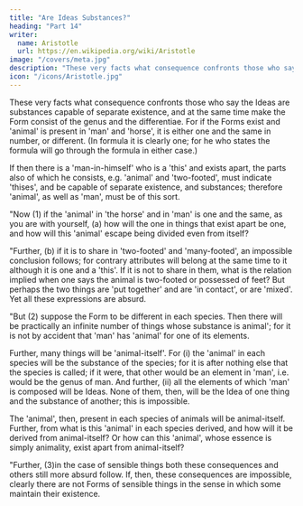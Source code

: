 ```yaml
---
title: "Are Ideas Substances?"
heading: "Part 14"
writer:
  name: Aristotle 
  url: https://en.wikipedia.org/wiki/Aristotle
image: "/covers/meta.jpg"
description: "These very facts what consequence confronts those who say the Ideas are substances capable of separate existence, and at the same time make the Form consist of the genus and the differentiae"
icon: "/icons/Aristotle.jpg"
---
```



These very facts what consequence confronts those who say the Ideas are substances capable of separate existence, and at the same time make the Form consist of the genus and the differentiae. For if the Forms exist and 'animal' is present in 'man' and 'horse', it is either one and the same in number, or different. (In formula it is clearly one; for he who states the formula will go through the formula in either case.) 

If then there is a 'man-in-himself' who is a 'this' and exists apart, the parts also of which he consists, e.g. 'animal' and 'two-footed', must indicate 'thises', and be capable of separate existence, and substances; therefore 'animal', as well as 'man', must be of this sort.

"Now (1) if the 'animal' in 'the horse' and in 'man' is one and the same, as you are with yourself, (a) how will the one in things that exist apart be one, and how will this 'animal' escape being divided even from itself?

"Further, (b) if it is to share in 'two-footed' and 'many-footed', an impossible conclusion follows; for contrary attributes will belong at the same time to it although it is one and a 'this'. If it is not to share in them, what is the relation implied when one says the animal is two-footed or possessed of feet? But perhaps the two things are 'put together' and are 'in contact', or are 'mixed'. Yet all these expressions are absurd.

"But (2) suppose the Form to be different in each species. Then there will be practically an infinite number of things whose substance is animal'; for it is not by accident that 'man' has 'animal' for one of its elements. 

Further, many things will be 'animal-itself'. For (i) the 'animal' in each species will be the substance of the species; for it is after nothing else that the species is called; if it were, that other would be an element in 'man', i.e. would be the genus of man. And further, (ii) all the elements of which 'man' is composed will be Ideas. None of them, then, will be the Idea of one thing and the substance of another; this is impossible. 

The 'animal', then, present in each species of animals will be animal-itself. Further, from what is this 'animal' in each species derived, and how will it be derived from animal-itself? Or how can this 'animal', whose essence is simply animality, exist apart from animal-itself?

"Further, (3)in the case of sensible things both these consequences and others still more absurd follow. If, then, these consequences are impossible, clearly there are not Forms of sensible things in the sense in which some maintain their existence.

